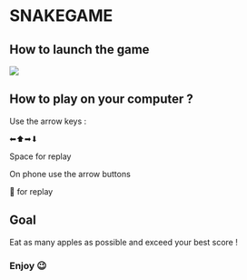 # SNAKEGAME

<h2>How to launch the game</h2>
<img src="https://github.com/ryu-75/snakegame/assets/79263476/3c654292-6ec5-4790-a6bc-9678edf96b01"></img>

<h2>How to play on your computer ?</h2>
<p>Use the arrow keys : </p>
<p>⬅⬆➡⬇</p>
<p>Space for replay</p>

<p>On phone use the arrow buttons</p>
<p>🔄 for replay</p>

<h2>Goal</h2>
<p>Eat as many apples as possible and exceed your best score !</p>

<h3>Enjoy 😉</h3>
